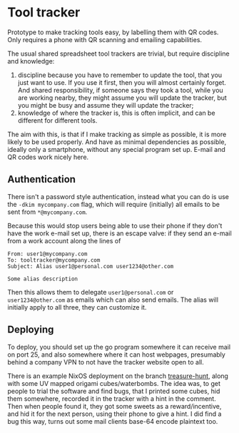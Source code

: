 # Tool tracker

Prototype to make tracking tools easy, by labelling them with QR codes. Only
requires a phone with QR scanning and emailing capabilities.

The usual shared spreadsheet tool trackers are trivial, but require discipline and knowledge:

1. discipline because you have to remember to update the tool, that you just
   want to use. If you use it first, then you will almost certainly forget. And
   shared responsibility, if someone says they took a tool, while you are
   working nearby, they might assume you will update the tracker, but you might
   be busy and assume they will update the tracker;
2. knowledge of where the tracker is, this is often implicit, and can be
   different for different tools.

The aim with this, is that if I make tracking as simple as possible, it is more
likely to be used properly. And have as minimal dependencies as possible,
ideally only a smartphone, without any special program set up. E-mail and QR
codes work nicely here.

## Authentication

There isn't a password style authentication, instead what you can do is use the
`-dkim mycompany.com` flag, which will require (initially) all emails to be
sent from `*@mycompany.com`.

Because this would stop users being able to use their phone if they don't have
the work e-mail set up, there is an escape valve: if they send an e-mail from a work account along the lines of

```
From: user1@mycompany.com
To: tooltracker@mycompany.com
Subject: Alias user1@personal.com user1234@other.com

Some alias description
```

Then this allows them to delegate `user1@personal.com` or `user1234@other.com`
as emails which can also send emails. The alias will initially apply to all
three, they can customize it.

## Deploying

To deploy, you should set up the go program somewhere it can receive mail on
port 25, and also somewhere where it can host webpages, presumably behind a
company VPN to not have the tracker website open to all.

There is an example NixOS deployment on the branch
[treasure-hunt](https://github.com/KoviRobi/tooltracker/tree/treasure-hunt/), along
with some UV mapped origami cubes/waterbombs. The idea was, to get people to
trial the software and find bugs, that I printed some cubes, hid them
somewhere, recorded it in the tracker with a hint in the comment. Then when
people found it, they got some sweets as a reward/incentive, and hid it for the
next person, using their phone to give a hint. I did find a bug this way, turns
out some mail clients base-64 encode plaintext too.
